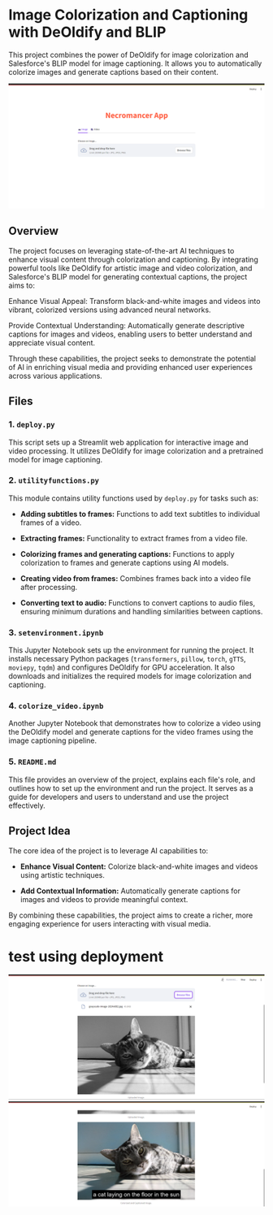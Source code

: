 # Image Colorization and Captioning with DeOldify and BLIP

This project combines the power of DeOldify for image colorization and Salesforce's BLIP model for image captioning. It allows you to automatically colorize images and generate captions based on their content.

![alt text](deploy.png)
## Overview

The project focuses on leveraging state-of-the-art AI techniques to enhance visual content through colorization and captioning. By integrating powerful tools like DeOldify for artistic image and video colorization, and Salesforce's BLIP model for generating contextual captions, the project aims to:

Enhance Visual Appeal: Transform black-and-white images and videos into vibrant, colorized versions using advanced neural networks.

Provide Contextual Understanding: Automatically generate descriptive captions for images and videos, enabling users to better understand and appreciate visual content.

Through these capabilities, the project seeks to demonstrate the potential of AI in enriching visual media and providing enhanced user experiences across various applications.
## Files

### 1. `deploy.py`

This script sets up a Streamlit web application for interactive image and video processing. It utilizes DeOldify for image colorization and a pretrained model for image captioning.

### 2. `utilityfunctions.py`

This module contains utility functions used by `deploy.py` for tasks such as:

- **Adding subtitles to frames:** Functions to add text subtitles to individual frames of a video.
  
- **Extracting frames:** Functionality to extract frames from a video file.
  
- **Colorizing frames and generating captions:** Functions to apply colorization to frames and generate captions using AI models.
  
- **Creating video from frames:** Combines frames back into a video file after processing.
  
- **Converting text to audio:** Functions to convert captions to audio files, ensuring minimum durations and handling similarities between captions.

### 3. `setenvironment.ipynb`

This Jupyter Notebook sets up the environment for running the project. It installs necessary Python packages (`transformers`, `pillow`, `torch`, `gTTS`, `moviepy`, `tqdm`) and configures DeOldify for GPU acceleration. It also downloads and initializes the required models for image colorization and captioning.

### 4. `colorize_video.ipynb`

Another Jupyter Notebook that demonstrates how to colorize a video using the DeOldify model and generate captions for the video frames using the image captioning pipeline.

### 5. `README.md`

This file provides an overview of the project, explains each file's role, and outlines how to set up the environment and run the project. It serves as a guide for developers and users to understand and use the project effectively.

## Project Idea

The core idea of the project is to leverage AI capabilities to:

- **Enhance Visual Content:** Colorize black-and-white images and videos using artistic techniques.
  
- **Add Contextual Information:** Automatically generate captions for images and videos to provide meaningful context.

By combining these capabilities, the project aims to create a richer, more engaging experience for users interacting with visual media.


# test using deployment 
![alt text](testcases\results\beforetest.png)
![alt text](testcases\results\aftertest.png)



